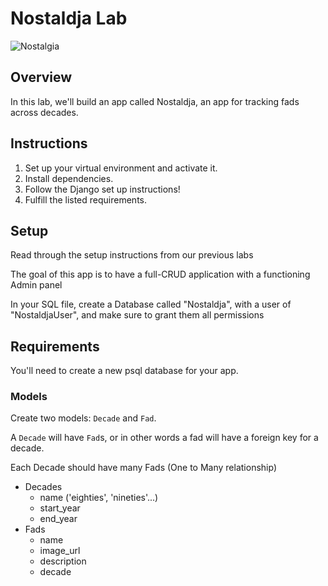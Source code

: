 # Nostaldja Lab

![Nostalgia](https://www.zocalopublicsquare.org/wp-content/uploads/2022/02/nostalgia-L.jpg)

## Overview

In this lab, we'll build an app called Nostaldja, an app for tracking fads across decades.

## Instructions


1. Set up your virtual environment and activate it.
1. Install dependencies.
1. Follow the Django set up instructions!
1. Fulfill the listed requirements.



## Setup

Read through the setup instructions from our previous labs

The goal of this app is to have a full-CRUD application with a functioning Admin panel

In your SQL file, create a Database called "Nostaldja", with a user of "NostaldjaUser", and make sure to grant them all permissions

## Requirements

 You'll need to create a new psql database for your app.

### Models

Create two models: `Decade` and `Fad`.

A `Decade` will have `Fad`s, or in other words a fad will have a foreign key for
a decade.

Each Decade should have many Fads (One to Many relationship)

- Decades
  - name ('eighties', 'nineties'...)
  - start_year
  - end_year
- Fads
  - name
  - image_url
  - description
  - decade




